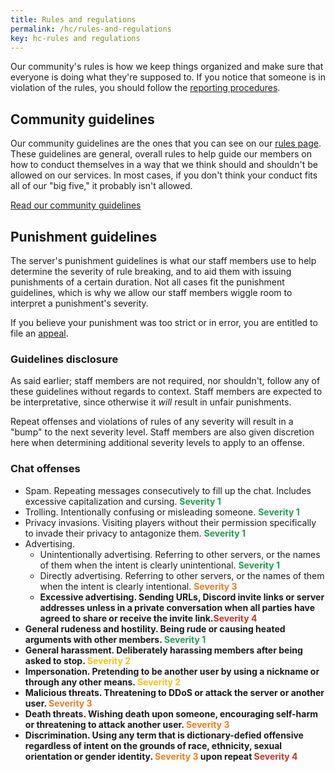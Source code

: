 ```yaml
---
title: Rules and regulations
permalink: /hc/rules-and-regulations
key: hc-rules and regulations
---
```


Our community's rules is how we keep things organized and make sure that everyone is doing what they're supposed to. If you notice that someone is in violation of the rules, you should follow the [reporting procedures](#reporting).

## Community guidelines
Our community guidelines are the ones that you can see on our [rules page](../rules). These guidelines are general, overall rules to help guide our members on how to conduct themselves in a way that we think should and shouldn't be allowed on our services. In most cases, if you don't think your conduct fits all of our "big five," it probably isn't allowed.

<a class="button button--outline-primary button--rounded" href="{{ site.baseurl}}/rules">Read our community guidelines</a>

## Punishment guidelines
The server's punishment guidelines is what our staff members use to help determine the severity of rule breaking, and to aid them with issuing punishments of a certain duration. Not all cases fit the punishment guidelines, which is why we allow our staff members wiggle room to interpret a punishment's severity.

If you believe your punishment was too strict or in error, you are entitled to file an [appeal](#appealing).

### Guidelines disclosure
As said earlier; staff members are not required, nor shouldn't, follow any of these guidelines without regards to context. Staff members are expected to be interpretative, since otherwise it *will* result in unfair punishments.

Repeat offenses and violations of rules of any severity will result in a "bump" to the next severity level. Staff members are also given discretion here when determining additional severity levels to apply to an offense.

### Chat offenses
* Spam. Repeating messages consecutively to fill up the chat. Includes excessive capitalization and cursing. <strong><span style="color: #239B56">Severity 1</span></strong>
* Trolling. Intentionally confusing or misleading someone. <strong><span style="color: #239B56">Severity 1</span></strong>
* Privacy invasions. Visiting players without their permission specifically to invade their privacy to antagonize them. <strong><span style="color: #239B56">Severity 1</span></strong>
* Advertising.
  * Unintentionally advertising. Referring to other servers, or the names of them when the intent is clearly unintentional. <strong><span style="color: #239B56">Severity 1</span></strong>
  * Directly advertising. Referring to other servers, or the names of them when the intent is clearly intentional. <strong><span style="color: #E67E22">Severity 3</span><strong>
  * Excessive advertising. Sending URLs, Discord invite links or server addresses unless in a private conversation when all parties have agreed to share or receive the invite link.<strong><span style="color: #C0392B">Severity 4</span></strong>
* General rudeness and hostility. Being rude or causing heated arguments with other members. <strong><span style="color: #239B56">Severity 1</span></strong>
* General harassment. Deliberately harassing members after being asked to stop. <strong><span style="color: #F1C40F">Severity 2</span><strong>
* Impersonation. Pretending to be another user by using a nickname or through any other means. <strong><span style="color: #F1C40F">Severity 2</span><strong>
* Malicious threats. Threatening to DDoS or attack the server or another user. <strong><span style="color: #E67E22">Severity 3</span><strong>
* Death threats. Wishing death upon someone, encouraging self-harm or threatening to attack another user. <strong><span style="color: #E67E22">Severity 3</span><strong>
* Discrimination. Using any term that is dictionary-defied offensive regardless of intent on the grounds of race, ethnicity, sexual orientation or gender identity. <strong><span style="color: #E67E22">Severity 3</span><strong> upon repeat <strong><span style="color: #C0392B">Severity 4</span></strong>


<!-- <strong><span style="color: #B03A2E">Network Ban</span>:</strong> -->
